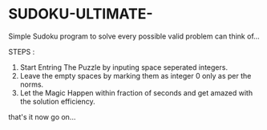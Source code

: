 # SUDOKU-ULTIMATE-

Simple Sudoku program to solve every possible valid problem can think of...

STEPS : 

1.  Start Entring The Puzzle by inputing space seperated integers.
2.  Leave the empty spaces by marking them as integer 0 only as per the norms.
3.  Let the Magic Happen within fraction of seconds and get amazed with the solution efficiency.

that's it now go on...

